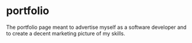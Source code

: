 # portfolio
The portfolio page meant to advertise myself as a software developer and to create a decent marketing picture of my skills.
